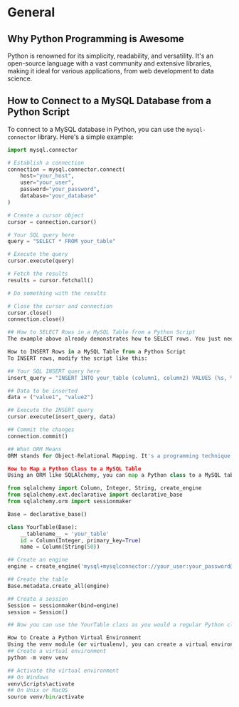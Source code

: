 # General

## Why Python Programming is Awesome

Python is renowned for its simplicity, readability, and versatility. It's an open-source language with a vast community and extensive libraries, making it ideal for various applications, from web development to data science.

## How to Connect to a MySQL Database from a Python Script

To connect to a MySQL database in Python, you can use the `mysql-connector` library. Here's a simple example:

```python
import mysql.connector

# Establish a connection
connection = mysql.connector.connect(
    host="your_host",
    user="your_user",
    password="your_password",
    database="your_database"
)

# Create a cursor object
cursor = connection.cursor()

# Your SQL query here
query = "SELECT * FROM your_table"

# Execute the query
cursor.execute(query)

# Fetch the results
results = cursor.fetchall()

# Do something with the results

# Close the cursor and connection
cursor.close()
connection.close()

## How to SELECT Rows in a MySQL Table from a Python Script
The example above already demonstrates how to SELECT rows. You just need to replace the SQL query with your specific SELECT statement.

How to INSERT Rows in a MySQL Table from a Python Script
To INSERT rows, modify the script like this:

## Your SQL INSERT query here
insert_query = "INSERT INTO your_table (column1, column2) VALUES (%s, %s)"

## Data to be inserted
data = ("value1", "value2")

## Execute the INSERT query
cursor.execute(insert_query, data)

## Commit the changes
connection.commit()

## What ORM Means
ORM stands for Object-Relational Mapping. It's a programming technique that allows for the conversion between different types of data, particularly between a relational database and an object-oriented programming language.

How to Map a Python Class to a MySQL Table
Using an ORM like SQLAlchemy, you can map a Python class to a MySQL table. Below is a simplified example:

from sqlalchemy import Column, Integer, String, create_engine
from sqlalchemy.ext.declarative import declarative_base
from sqlalchemy.orm import sessionmaker

Base = declarative_base()

class YourTable(Base):
    __tablename__ = 'your_table'
    id = Column(Integer, primary_key=True)
    name = Column(String(50))

## Create an engine
engine = create_engine('mysql+mysqlconnector://your_user:your_password@your_host/your_database')

## Create the table
Base.metadata.create_all(engine)

## Create a session
Session = sessionmaker(bind=engine)
session = Session()

## Now you can use the YourTable class as you would a regular Python class to interact with the database

How to Create a Python Virtual Environment
Using the venv module (or virtualenv), you can create a virtual environment:
## Create a virtual environment
python -m venv venv

## Activate the virtual environment
## On Windows
venv\Scripts\activate
## On Unix or MacOS
source venv/bin/activate

